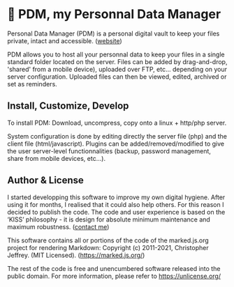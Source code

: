 # 🌱 PDM, my Personnal Data Manager

Personal Data Manager (PDM) is a personal digital vault to keep your files private, intact and accessible. ([website](https://edenuniverse.net/PDM/information.html))

PDM allows you to host all your personnal data to keep your files in a single standard folder located on the server. Files can be added by drag-and-drop, 'shared' from a mobile device), uploaded over FTP, etc... depending on your server configuration. Uploaded files can then be viewed, edited, archived or set as reminders.

## Install, Customize, Develop

To install PDM: Download, uncompress, copy onto a linux + http/php server.

System configuration is done by editing directly the server file (php) and the client file (html/javascript). Plugins can be added/removed/modified to give the user server-level functionnalities (backup, password management, share from mobile devices, etc...).

## Author & License

I started developping this software to improve my own digital hygiene. After using it for months, I realised that it could also help others. For this reason I decided to publish the code. The code and user experience is based on the ‘KISS’ philosophy - it is design for absolute minimum maintenance and maximum robustness. ([contact me](https://edenuniverse.net/contact/))

This software contains all or portions of the code of the marked.js.org project for rendering Markdown: Copyright (c) 2011-2021, Christopher Jeffrey. (MIT Licensed). (https://marked.js.org/)

The rest of the code is free and unencumbered software released into the public domain. For more information, please refer to https://unlicense.org/
